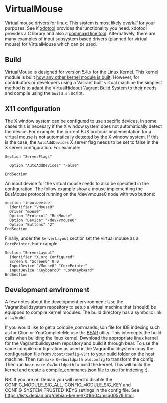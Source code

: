 # VirtualMouse

Virtual mouse drivers for linux.
This system is most likely *overkill* for your purposes. See if [xdotool](https://github.com/jordansissel/xdotool) provides the functionality you need. xdotool provides a C library and also a [command line tool](http://manpages.ubuntu.com/manpages/trusty/man1/xdotool.1.html). Alternatively, there are many examples of input subsystem based drivers (planned for virtual mouse) for VirtualMouse which can be used.

## Build
VirtualMouse is designed for version 5.4.x for the Linux Kernel. This kernel module is built [how any other kernel module is built](https://tldp.org/LDP/lkmpg/2.6/html/x181.html). However, for contributors or developers using a Vagrant built virtual machine the simplest method is to adapt the [VirtualHideout Vagrant Build System](https://github.com/kingpulse/VirtualHideoutVagrant) to their needs and compile using the `build.sh` script.

## X11 configuration
The X window system can be configured to use specific devices. In some cases this is necesary if the X window system does not
automatically detect the device. For example, the current BUS protocol implementation for a virtual mouse is not automatically detected by the X window system. If this is the case, the `AutoAddDevices` X server flag needs to be set to false in the X server configuration. For example:

```
Section "ServerFlags"

  Option "AutoAddDevices" "False"
  
EndSection
```

An input device for the virtual mouse needs to also be specified in the configuration. The follow example show a mouse implementing the BusMouse protocol running on the /dev/vmouse0 node with two buttons:

```
Section "InputDevice"
  Identifier "VMouse0"
  Driver "mouse"
  Option "Protocol" "BusMouse"
  Option "Device" "/dev/vmouse0"
  Option "Buttons" "2"
EndSection
```

Finally, under the `ServerLayout` section set the virtual mouse as a `CorePointer`. For example:

```
Section "ServerLayout"
  Identifier "X.org Configured"
  Screen 0 "Screen0" 0 0
  InputDevice "VMouse0" "CorePointer"
  InputDevice "Keyboard0" "CoreKeyboard"
EndSection
```

## Development environment

A few notes about the development environment:
Use the Vagrantbuildsystem repository to setup a virtual machine that (should)
be equipped to compile kernel modules. The build directory has a symbolic link
at ~/build. 

If you would like to get a compile\_commands.json file for IDE indexing such as for Clion or YouCompleteMe use the [BEAR](https://github.com/rizsotto/Bear) utlity. This intercepts the build calls when building the linux kernel. Download the appropriate linux kernel for the Vagrantbuildsystem repository and build it 
through bear. To use the same compile configuration as used in the Vagrantbuildsystem copy the configuration file
from `/boot/config-virt` to your build folder on the host machine. Then run `make O=/buildpath oldconfig` to transform
the config. Then run `bear make O=/buildpath` to build the kernel. This will build the kernel and create a
compile_commands.json file to use for indexing :).

NB: If you are on Debian you will need to disable the CONFIG\_MODULE\_SIG\_ALL, CONFIG\_MODULE\_SIG\_KEY and CONFIG\_SYSTEM\_TRUSTED\_KEYS settings in the config file. See https://lists.debian.org/debian-kernel/2016/04/msg00579.html.
